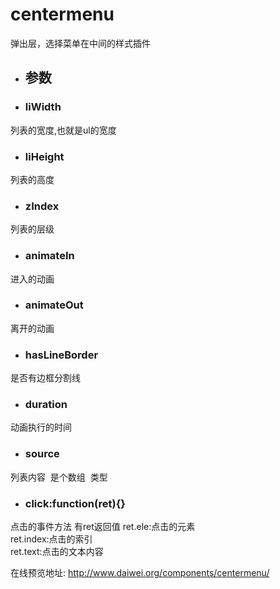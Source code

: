 # centermenu
弹出层，选择菜单在中间的样式插件

* ## 参数

* ### liWidth 
列表的宽度,也就是ul的宽度

* ### liHeight
列表的高度

* ### zIndex 
列表的层级

* ### animateIn 
进入的动画

* ### animateOut
离开的动画

* ### hasLineBorder
是否有边框分割线

* ### duration
动画执行的时间

* ### source
列表内容  是个数组  类型

* ### click:function(ret){}
点击的事件方法 有ret返回值 
ret.ele:点击的元素<br>
ret.index:点击的索引<br>
ret.text:点击的文本内容<br>

在线预览地址: http://www.daiwei.org/components/centermenu/
 
